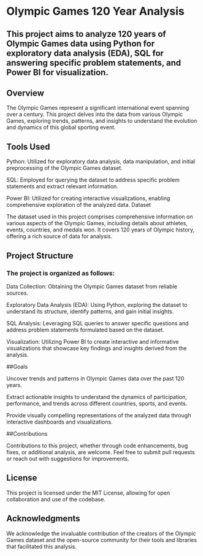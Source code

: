 

# Olympic Games 120 Year Analysis
## This project aims to analyze 120 years of Olympic Games data using Python for exploratory data analysis (EDA), SQL for answering specific problem statements, and Power BI for visualization.

## Overview
The Olympic Games represent a significant international event spanning over a century. This project delves into the data from various Olympic Games, exploring trends, patterns, and insights to understand the evolution and dynamics of this global sporting event.

## Tools Used
Python: Utilized for exploratory data analysis, data manipulation, and initial preprocessing of the Olympic Games dataset.

SQL: Employed for querying the dataset to address specific problem statements and extract relevant information.

Power BI: Utilized for creating interactive visualizations, enabling comprehensive exploration of the analyzed data.
Dataset

The dataset used in this project comprises comprehensive information on various aspects of the Olympic Games, including details about athletes, events, countries, and medals won. It covers 120 years of Olympic history, offering a rich source of data for analysis.

## Project Structure
### The project is organized as follows:

Data Collection: Obtaining the Olympic Games dataset from reliable sources.

Exploratory Data Analysis (EDA): Using Python, exploring the dataset to understand its structure, identify patterns, and gain initial insights.

SQL Analysis: Leveraging SQL queries to answer specific questions and address problem statements formulated based on the dataset.

Visualization: Utilizing Power BI to create interactive and informative visualizations that showcase key findings and insights derived from the analysis.


##Goals

Uncover trends and patterns in Olympic Games data over the past 120 years.

Extract actionable insights to understand the dynamics of participation, performance, and trends across different countries, sports, and events.

Provide visually compelling representations of the analyzed data through interactive dashboards and visualizations.

##Contributions

Contributions to this project, whether through code enhancements, bug fixes, or additional analysis, are welcome. Feel free to submit pull requests or reach out with suggestions for improvements.

## License
This project is licensed under the MIT License, allowing for open collaboration and use of the codebase.

## Acknowledgments
We acknowledge the invaluable contribution of the creators of the Olympic Games dataset and the open-source community for their tools and libraries that facilitated this analysis.
